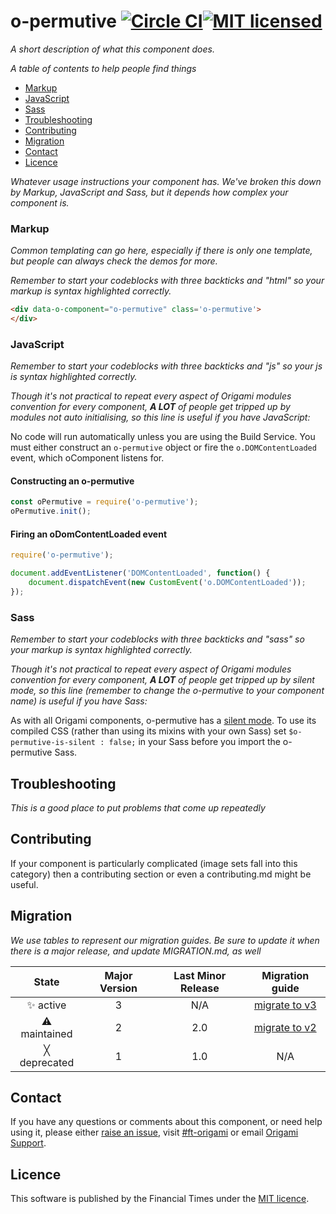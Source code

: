 o-permutive [![Circle CI](https://circleci.com/gh/Financial-Times/o-permutive/tree/master.svg?style=svg)](https://circleci.com/gh/Financial-Times/o-permutive/tree/master)[![MIT licensed](https://img.shields.io/badge/license-MIT-blue.svg)](#licence)
=================

_A short description of what this component does._


_A table of contents to help people find things_


- [Markup](#markup)
- [JavaScript](#javascript)
- [Sass](#sass)
- [Troubleshooting](#troubleshooting)
- [Contributing](#contributing)
- [Migration](#migration)
- [Contact](#contact)
- [Licence](#licence)

_Whatever usage instructions your component has. We've broken this down by Markup, JavaScript and Sass, but it depends how complex your component is._

### Markup

_Common templating can go here, especially if there is only one template, but people can always check the demos for more._

_Remember to start your codeblocks with three backticks and "html" so your markup is syntax highlighted correctly._

```html
<div data-o-component="o-permutive" class='o-permutive'>
</div>
```

### JavaScript
_Remember to start your codeblocks with three backticks and "js" so your js is syntax highlighted correctly._

_Though it's not practical to repeat every aspect of Origami modules convention for every component, **A LOT** of people get tripped up by modules not auto initialising, so this line is useful if you have JavaScript:_

No code will run automatically unless you are using the Build Service.
You must either construct an `o-permutive` object or fire the `o.DOMContentLoaded` event, which oComponent listens for.

#### Constructing an o-permutive

```js
const oPermutive = require('o-permutive');
oPermutive.init();
```

#### Firing an oDomContentLoaded event

```js
require('o-permutive');

document.addEventListener('DOMContentLoaded', function() {
	document.dispatchEvent(new CustomEvent('o.DOMContentLoaded'));
});
```

### Sass
_Remember to start your codeblocks with three backticks and "sass" so your markup is syntax highlighted correctly._

_Though it's not practical to repeat every aspect of Origami modules convention for every component, **A LOT** of people get tripped up by silent mode, so this line (remember to change the o-permutive to your component name) is useful if you have Sass:_

As with all Origami components, o-permutive has a [silent mode](http://origami.ft.com/docs/syntax/scss/#silent-styles). To use its compiled CSS (rather than using its mixins with your own Sass) set `$o-permutive-is-silent : false;` in your Sass before you import the o-permutive Sass.

## Troubleshooting
_This is a good place to put problems that come up repeatedly_

## Contributing
If your component is particularly complicated (image sets fall into this category) then a contributing section or even a contributing.md might be useful.

## Migration

_We use tables to represent our migration guides. Be sure to update it when there is a major release, and update MIGRATION.md, as well_

State | Major Version | Last Minor Release | Migration guide |
:---: | :---: | :---: | :---:
✨ active | 3 | N/A | [migrate to v3](MIGRATION.md#migrating-from-v2-to-v3) |
⚠ maintained | 2 | 2.0 | [migrate to v2](MIGRATION.md#migrating-from-v1-to-v2) |
╳ deprecated | 1 | 1.0 | N/A |

## Contact

If you have any questions or comments about this component, or need help using it, please either [raise an issue](https://github.com/Financial-Times/o-permutive/issues), visit [#ft-origami](https://financialtimes.slack.com/messages/ft-origami/) or email [Origami Support](mailto:origami-support@ft.com).

## Licence

This software is published by the Financial Times under the [MIT licence](http://opensource.org/licenses/MIT).
